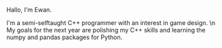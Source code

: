 Hallo, I'm Ewan.

I'm a semi-selftaught C++ programmer with an interest in game design.
\n My goals for the next year are polishing my C++ skills
and learning the numpy and pandas packages for Python.
